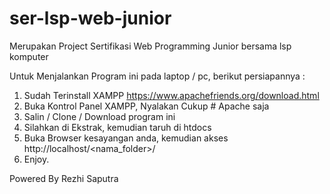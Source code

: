 # ser-lsp-web-junior
Merupakan Project Sertifikasi Web Programming Junior bersama lsp komputer

Untuk Menjalankan Program ini pada laptop / pc, berikut persiapannya :
1. Sudah Terinstall XAMPP https://www.apachefriends.org/download.html
2. Buka Kontrol Panel XAMPP, Nyalakan Cukup # Apache saja
3. Salin / Clone / Download program ini
4. Silahkan di Ekstrak, kemudian taruh di htdocs
5. Buka Browser kesayangan anda, kemudian akses http://localhost/<nama_folder>/
6. Enjoy.


Powered By Rezhi Saputra
